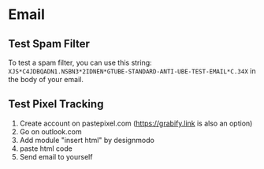 # Email

## Test Spam Filter

To test a spam filter, you can use this string: `XJS*C4JDBQADN1.NSBN3*2IDNEN*GTUBE-STANDARD-ANTI-UBE-TEST-EMAIL*C.34X` in the body of your email.

## Test Pixel Tracking

1) Create account on pastepixel.com  (<https://grabify.link> is also an option)
2) Go on outlook.com
3) Add module "insert html" by designmodo
4) paste html code <img src="https://pastepixel.com/image/....png" alt=""/>
5) Send email to yourself

